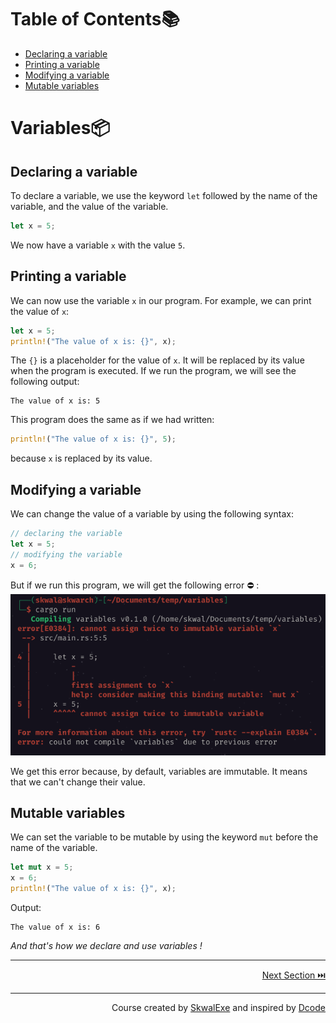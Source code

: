 # Table of Contents📚
- [Declaring a variable](#declaring-a-variable)
- [Printing a variable](#printing-a-variable)
- [Modifying a variable](#modifying-a-variable)
- [Mutable variables](#mutable-variables)

# Variables📦
## Declaring a variable
To declare a variable, we use the keyword `let` followed by the name of the variable, and the value of the variable.

```rust
let x = 5;
```
We now have a variable `x` with the value `5`.
## Printing a variable
We can now use the variable `x` in our program.
For example, we can print the value of `x`:

```rust
let x = 5;
println!("The value of x is: {}", x);
```
The `{}` is a placeholder for the value of `x`. It will be replaced by its value when the program is executed.
If we run the program, we will see the following output:
```
The value of x is: 5
```
This program does the same as if we had written:
```rust
println!("The value of x is: {}", 5);
```
because `x` is replaced by its value.
## Modifying a variable
We can change the value of a variable by using the following syntax:

```rust
// declaring the variable
let x = 5;
// modifying the variable
x = 6;
```
But if we run this program, we will get the following error ⛔  :
![](1.png)

We get this error because, by default, variables are immutable. It means that we can't change their value.

## Mutable variables
We can set the variable to be mutable by using the keyword `mut` before the name of the variable.

```rust
let mut x = 5;
x = 6;
println!("The value of x is: {}", x);
```

Output:
```
The value of x is: 6
```

*And that's how we declare and use variables !*


---

<p align="right"><a href="https://github.com/SkwalExe/learn-rust/tree/main/course/variable-data-types">Next Section ⏭️</a></p>

---

<p align="right">Course created by <a href="https://github.com/SkwalExe/" target="_blank">SkwalExe</a> and inspired by <a href="https://www.youtube.com/watch?v=vOMJlQ5B-M0&list=PLVvjrrRCBy2JSHf9tGxGKJ-bYAN_uDCUL" target="_blank">Dcode</a></p>